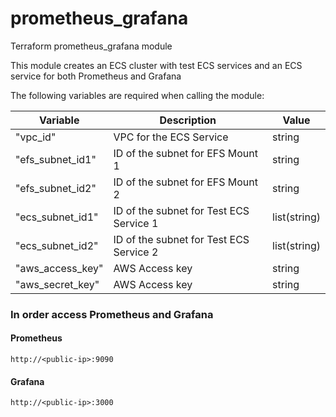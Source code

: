 # prometheus_grafana
Terraform prometheus_grafana module

This module creates an ECS cluster with test ECS services and an ECS service for both Prometheus and Grafana

The following variables are required when calling the module:

Variable | Description | Value
-------- | ----------- | -----
"vpc_id" | VPC for the ECS Service | string
"efs_subnet_id1" | ID of the subnet for EFS Mount 1 | string
"efs_subnet_id2" | ID of the subnet for EFS Mount 2 | string
"ecs_subnet_id1" | ID of the subnet for Test ECS Service 1 | list(string)
"ecs_subnet_id2" | ID of the subnet for Test ECS Service 2 | list(string)
"aws_access_key" | AWS Access key | string
"aws_secret_key" | AWS Access key | string

### In order access Prometheus and Grafana

#### Prometheus
```
http://<public-ip>:9090
```

#### Grafana
```
http://<public-ip>:3000
```

